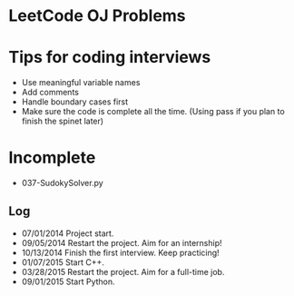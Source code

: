 # LeetCode OJ Problems

# Tips for coding interviews
* Use meaningful variable names
* Add comments
* Handle boundary cases first
* Make sure the code is complete all the time. (Using pass if you plan to finish the spinet later)

# Incomplete
* 037-SudokySolver.py

## Log
* 07/01/2014 Project start.
* 09/05/2014 Restart the project. Aim for an internship!
* 10/13/2014 Finish the first interview. Keep practicing!
* 01/07/2015 Start C++.
* 03/28/2015 Restart the project. Aim for a full-time job.
* 09/01/2015 Start Python.

